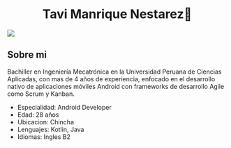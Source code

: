 <div align="center">
<h1 align="center">Tavi Manrique Nestarez👋</h1>
</div>
<img src="https://goobar.b-cdn.net/wp-content/uploads/2021/03/android_category_thumbnail.png">

## Sobre mi
Bachiller en Ingeniería Mecatrónica en la Universidad Peruana de Ciencias Aplicadas, con mas de 4 años de experiencia, enfocado en el desarrollo nativo de aplicaciones móviles Android con frameworks de desarrollo Agile como Scrum y Kanban.

- Especialidad: Android Developer
- Edad: 28 años
- Ubicacion: Chincha
- Lenguajes: Kotlin, Java
- Idiomas: Ingles B2
<br>
